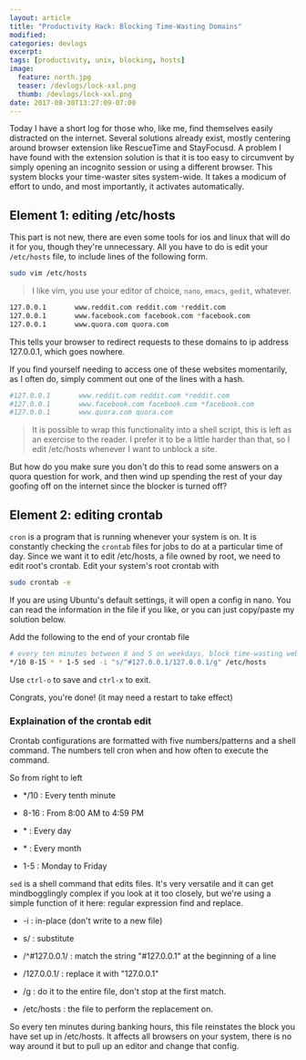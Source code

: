 ```yaml
---
layout: article
title: "Productivity Hack: Blocking Time-Wasting Domains"
modified:
categories: devlogs
excerpt:
tags: [productivity, unix, blocking, hosts]
image:
  feature: north.jpg
  teaser: /devlogs/lock-xxl.png
  thumb: /devlogs/lock-xxl.png
date: 2017-08-30T13:27:09-07:00
---
```



Today I have a short log for those who, like me, find themselves easily distracted on the internet. Several solutions already exist, mostly centering around browser extension like RescueTime and StayFocusd. A problem I have found with the extension solution is that it is too easy to circumvent by simply opening an incognito session or using a different browser. This system blocks your time-waster sites system-wide. It takes a modicum of effort to undo, and most importantly, it activates automatically.  


## Element 1: editing /etc/hosts

This part is not new, there are even some tools for ios and linux that will do it for you, though they're unnecessary. All you have to do is edit your `/etc/hosts` file, to include lines of the following form. 

```bash
sudo vim /etc/hosts
```

> I like vim, you use your editor of choice, `nano`, `emacs`, `gedit`, whatever. 

```bash
127.0.0.1       www.reddit.com reddit.com *reddit.com
127.0.0.1       www.facebook.com facebook.com *facebook.com
127.0.0.1       www.quora.com quora.com
```

This tells your browser to redirect requests to these domains to ip address 127.0.0.1, which goes nowhere. 

If you find yourself needing to access one of these websites momentarily, as I often do, simply comment out one of the lines with a hash. 


```bash
#127.0.0.1       www.reddit.com reddit.com *reddit.com
#127.0.0.1       www.facebook.com facebook.com *facebook.com
#127.0.0.1       www.quora.com quora.com
```

>It is possible to wrap this functionality into a shell script, this is left as an exercise to the reader. I prefer it to be a little harder than that, so I edit /etc/hosts whenever I want to unblock a site. 

But how do you make sure you don't do this to read some answers on a quora question for work, and then wind up spending the rest of your day goofing off on the internet since the blocker is turned off? 


## Element 2: editing crontab

`cron` is a program that is running whenever your system is on. It is constantly checking the `crontab` files for jobs to do at a particular time of day. Since we want it to edit /etc/hosts, a file owned by root, we need to edit root's crontab. Edit your system's root crontab with 

```bash
sudo crontab -e
```

If you are using Ubuntu's default settings, it will open a config in nano. You can read the information in the file if you like, or you can just copy/paste my solution below. 

Add the following to the end of your crontab file

```bash
# every ten minutes between 8 and 5 on weekdays, block time-wasting websites
*/10 8-15 * * 1-5 sed -i "s/^#127.0.0.1/127.0.0.1/g" /etc/hosts
```

Use `ctrl-o` to save and `ctrl-x` to exit. 

Congrats, you're done! (it may need a restart to take effect)

### Explaination of the crontab edit

Crontab configurations are formatted with five numbers/patterns and a shell command. The numbers tell cron when and how often to execute the command. 

So from right to left 

* */10 : Every tenth minute

* 8-16 : From 8:00 AM to 4:59 PM

* \*    : Every day

* \*    : Every month

* 1-5  : Monday to Friday

`sed` is a shell command that edits files. It's very versatile and it can get mindbogglingly complex if you look at it too closely, but we're using a simple function of it here: regular expression find and replace. 

* -i : in-place (don't write to a new file)

* s/ : substitute

* /^#127.0.0.1/ : match the string "#127.0.0.1" at the beginning of a line

* /127.0.0.1/ : replace it with "127.0.0.1"

* /g : do it to the entire file, don't stop at the first match. 

* /etc/hosts : the file to perform the replacement on. 


So every ten minutes during banking hours, this file reinstates the block you have set up in /etc/hosts. It affects all browsers on your system, there is no way around it but to pull up an editor and change that config. 

